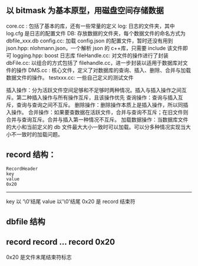 以 bitmask 为基本原型，用磁盘空间存储数据
---------------------------------------------------------------------------
core.cc : 包括了基本的库，还有一些常量的定义
log: 日志的文件夹，其中 log.cfg 是日志的配置文件
DB: 存放数据的文件夹，每个数据文件的命名方式为dbfile_xxx.db
config.cc: 加载 config.json 的配置文件，暂时还没有用到
json.hpp: nlohmann.json，一个解析 json 的 c++库，只需要 include 该文件即可
logging.hpp: boost 日志库
fileHandle.cc: 对文件的操作进行了封装
dbFile.cc: 以组合的方式包括了 filehandle.cc，进一步封装以适用于数据库对文件的操作
DMS.cc : 核心文件，定义了对数据库的查询、插入、删除、合并与加载数据文件的操作。
testxxx.cc: 一些自己定义的测试文件


插入操作：分为活跃文件空间足够和不足够时两种情况。插入与插入操作之间互斥。第二种插入操作与所有操作互斥，且该操作优先
查询操作：查询与插入互斥，查询与查询之间不互斥。
删除操作：删除操作本质上是插入操作，所以同插入操作。
合并操作：如果要查数据在活跃文件，合并与查询不互斥；在旧文件则合并与查询互斥。合并与插入第一种情况不互斥。
加载数据操作：当数据库文件的大小和当前定义的 db 文件最大大小一致时可以加载。可以分多种情况实现当大小不一致时的加载问题。


record 结构：
-----------------
    RecordHeader
    key
    value
    0x20
-----------------
key 以 ‘\0’结尾
value 以'\0'结尾
0x20 是 record 结束符



dbfile 结构
---------------
record
record
...
record
0x20
-----------
0x20 是文件末尾结束符标志

